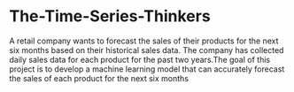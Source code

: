 # The-Time-Series-Thinkers
A retail company wants to forecast the sales of their products for the next six months based on their historical sales data. The company has collected daily sales data for each product for the past two years.The goal of this project is to develop a machine learning model that can accurately forecast the sales of each product for the next six months
